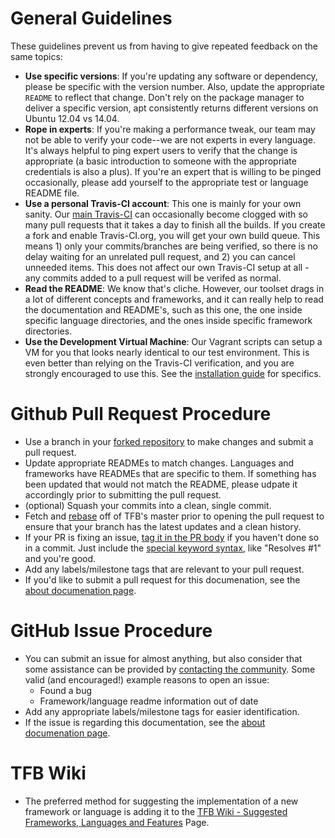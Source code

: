 # General Guidelines

These guidelines prevent us from having to give repeated feedback on 
the same topics: 

* __Use specific versions__: If you're updating any software or dependency, please be 
specific with the version number. Also, update the appropriate `README` to reflect 
that change. Don't rely on the package manager to deliver a specific version, apt 
consistently returns different versions on Ubuntu 12.04 vs 14.04.
* __Rope in experts__: If you're making a performance tweak, our team may not be 
able to verify your code--we are not experts in every language. It's always helpful 
to ping expert users to verify that the change is appropriate (a basic introduction
to someone with the appropriate credentials is also a plus). If you're an expert 
that is willing to be pinged occasionally, please add yourself to the appropriate test or
language README file. 
* __Use a personal Travis-CI account__: This one is mainly for your own sanity. Our 
[main Travis-CI](https://travis-ci.org/TechEmpower/FrameworkBenchmarks) can occasionally
become clogged with so many pull requests that it takes a day to finish all the 
builds. If you create a fork and enable Travis-CI.org, you will get your own 
build queue. This means 1) only your commits/branches are being verified, so there is 
no delay waiting for an unrelated pull request, and 2) you can cancel unneeded items. 
This does not affect our own Travis-CI setup at all - any commits added to a pull 
request will be verifed as normal. 
* __Read the README__: We know that's cliche. However, our toolset drags in a lot of 
different concepts and frameworks, and it can really help to read the documentation and 
README's, such as this one, the one inside specific language directories, and the 
ones inside specific framework directories.
* __Use the Development Virtual Machine__: Our Vagrant scripts can setup a VM for you
that looks nearly identical to our test environment. This is even better than relying
on the Travis-CI verification, and you are strongly encouraged to use this. See 
the [installation guide](Installation-Guide#vagrant-development-environment) 
for specifics.

# Github Pull Request Procedure

* Use a branch in your [forked repository](https://help.github.com/articles/fork-a-repo/) 
to make changes and submit a pull request.
* Update appropriate READMEs to match changes. Languages and frameworks have READMEs
that are specific to them. If something has been updated that would not match the 
README, please udpate it accordingly prior to submitting the pull request.
* (optional) Squash your commits into a clean, single commit. 
* Fetch and [rebase](https://help.github.com/articles/about-git-rebase/) off of TFB's master prior to 
opening the pull request to ensure that your branch has the latest updates and a clean 
history.
* If your PR is fixing an issue, 
[tag it in the PR body](https://github.com/blog/1506-closing-issues-via-pull-requests) 
if you haven't done so in a commit. Just include the 
[special keyword syntax](https://help.github.com/articles/closing-issues-via-commit-messages/), 
like "Resolves #1" and you're good.
* Add any labels/milestone tags that are relevant to your pull request.
* If you'd like to submit a pull request for this documenation, see the 
[about documenation page](../About/Documentation).

# GitHub Issue Procedure
* You can submit an issue for almost anything, but also consider that some assistance can 
be provided by [contacting the community](../Support/Converse). Some valid (and encouraged!) 
example reasons to open an issue:
    * Found a bug
    * Framework/language readme information out of date
* Add any appropriate labels/milestone tags for easier identification.
* If the issue is regarding this documentation, see the 
[about documenation page](../About/Documentation).

# TFB Wiki
* The preferred method for suggesting the implementation of a new framework or language is adding it to the [TFB Wiki - Suggested Frameworks, Languages and Features](https://github.com/TechEmpower/FrameworkBenchmarks/wiki/Suggested-Frameworks,-Languages-and-Features) Page. 
